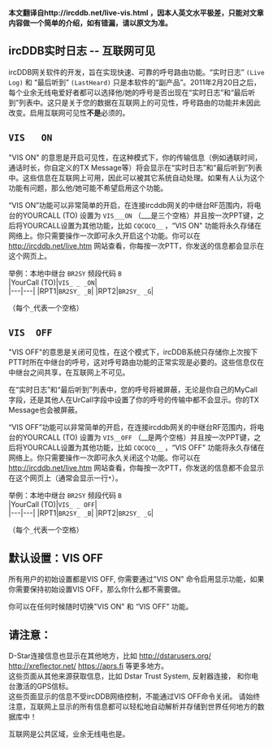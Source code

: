 **本文翻译自http://ircddb.net/live-vis.html ，因本人英文水平极差，只能对文章内容做一个简单的介绍，如有错漏，请以原文为准。**

## ircDDB实时日志 -- 互联网可见  

ircDDB网关软件的开发，旨在实现快速、可靠的呼号路由功能。“实时日志” `(Live Log)` 和 “最后听到” `(LastHeard)` 只是本软件的“副产品”。2011年2月20日之后，每个业余无线电爱好者都可以选择他/她的呼号是否出现在“实时日志”和“最后听到”列表中。这只是关于您的数据在互联网上的可见性，呼号路由的功能并未因此改变。启用互联网可见性**不是**必须的。

## **`VIS   ON`**  

"VIS ON" 的意思是开启可见性，在这种模式下，你的传输信息（例如通联时间，通话时长，你自定义的TX Message等）将会显示在“实时日志”和“最后听到”列表中。这些信息在互联网上可用，因此可以被其它系统自动处理。如果有人认为这个功能有问题，那么他/她可能不希望启用这个功能。  

“VIS ON”功能可以非常简单的开启，在连接ircddb网关的中继台RF范围内，将电台的YOURCALL (TO) 设置为 `VIS___ON` （___是三个空格）并且按一次PPT键，之后将YOURCALL设置为其他功能，比如 `CQCQCQ__` ，“VIS ON" 功能将永久存储在网络上。你只需要操作一次即可永久开启这个功能。你可以在 http://ircddb.net/live.htm 网站查看，你每按一次PTT，你发送的信息都会显示在这个网页上。

  举例：本地中继台 `BR2SY` 频段代码 `B`   
  |YourCall (TO)|`VIS_ _ _ON`|  
  |---|---|
  |RPT1|`BR2SY_ _B`|
  |RPT2|`BR2SY_ _G`|  
  
  （每个`_`代表一个空格）
  
## **`VIS  OFF`**

"VIS  OFF"的意思是关闭可见性，在这个模式下，ircDDB系统只存储你上次按下PTT时所在中继台的呼号，这对呼号路由功能的正常实现是必要的。这些信息仅在中继台之间共享，在互联网上不可见。  

在“实时日志”和“最后听到”列表中，您的呼号将被屏蔽，无论是你自己的MyCall字段，还是其他人在UrCall字段中设置了你的呼号的传输中都不会显示。你的TX Message也会被屏蔽。  

“VIS OFF”功能可以非常简单的开启，在连接ircddb网关的中继台RF范围内，将电台的YOURCALL (TO) 设置为 `VIS__OFF` （__是两个空格）并且按一次PPT键，之后将YOURCALL设置为其他功能，比如 `CQCQCQ__` ，“VIS OFF" 功能将永久存储在网络上。你只需要操作一次即可永久关闭这个功能。你可以在 http://ircddb.net/live.htm 网站查看，你每按一次PTT，你发送的信息都不会显示在这个网页上（通常会显示一行`*`）。  

  举例：本地中继台 `BR2SY` 频段代码 `B`   
  |YourCall (TO)|`VIS_ _ OFF`|  
  |---|---|
  |RPT1|`BR2SY_ _B`|
  |RPT2|`BR2SY_ _G`|  
  
  （每个`_`代表一个空格）  
  
## 默认设置：VIS OFF
所有用户的初始设置都是VIS OFF, 你需要通过"VIS ON" 命令启用显示功能，如果你需要保持初始设置VIS OFF，那么你什么都不需要做。  

你可以在任何时候随时切换"VIS ON" 和 “VIS OFF" 功能。

## 请注意：

D-Star连接信息也显示在其他地方，比如 http://dstarusers.org/ http://xreflector.net/ https://aprs.fi 等更多地方。  
这些页面从其他来源获取信息，比如 Dstar Trust System, 反射器连接， 和你电台激活的GPS信标。  
这些页面显示的信息不受ircDDB网络控制，不能通过VIS OFF命令关闭。
请始终注意，互联网上显示的所有信息都可以轻松地自动解析并存储到世界任何地方的数据库中！  

互联网是公共区域，业余无线电也是。
